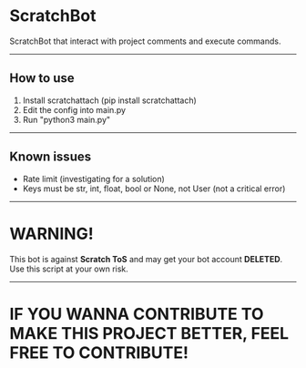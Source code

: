 # ScratchBot
ScratchBot that interact with project comments and execute commands.

---
## How to use
1. Install scratchattach (pip install scratchattach)
2. Edit the config into main.py
3. Run "python3 main.py"

---
## Known issues
- Rate limit (investigating for a solution)
- Keys must be str, int, float, bool or None, not User (not a critical error)

---
# WARNING!
This bot is against **Scratch ToS** and may get your bot account **DELETED**.
Use this script at your own risk.

---
# IF YOU WANNA CONTRIBUTE TO MAKE THIS PROJECT BETTER, FEEL FREE TO CONTRIBUTE!
